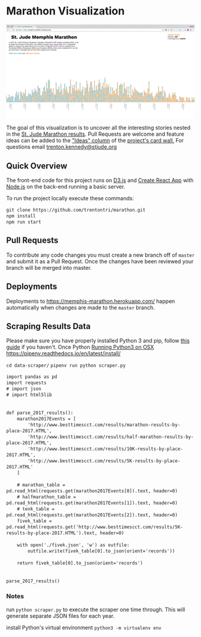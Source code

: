 Marathon Visualization
======================

![marathon viz screenshot](./screenshot.png)


The goal of this visualization is to uncover all the interesting stories nested in the [St. Jude Marathon results](http://www.besttimescct.com/results/marathon-results-by-place-2017.HTML). Pull Requests are welcome and feature ideas can be added to the ["Ideas" column](https://github.com/trentontri/marathon/projects/1#column-3385384)  of the [project's card wall.](https://github.com/trentontri/marathon/projects/1) For questions email trenton.kennedy@stjude.org

## Quick Overview
The front-end code for this project runs on [D3.js](https://d3js.org/) and [Create React App](https://github.com/facebookincubator/create-react-app) with [Node.js](https://nodejs.org/en/) on the back-end running a basic server.

To run the project locally execute these commands:
```
git clone https://github.com/trentontri/marathon.git
npm install
npm run start
```
## Pull Requests
To contribute any code changes you must create a new branch off of `master` and submit it as a Pull Request. Once the changes have been reviewed your branch will be merged into master.

## Deployments
Deployments to https://memphis-marathon.herokuapp.com/ happen automatically when changes are made to the `master` branch.

## Scraping Results Data
Please make sure you have properly installed Python 3 and pip, follow [this guide](https://docs.python-guide.org/starting/installation/) if you haven't. Once Python 
[Running Python3 on OSX](https://wsvincent.com/install-python3-mac/)
https://pipenv.readthedocs.io/en/latest/install/

`cd data-scraper/`
`pipenv run python scraper.py`

```
import pandas as pd
import requests
# import json
# import html5lib


def parse_2017_results():
    marathon2017Events = [
        'http://www.besttimescct.com/results/marathon-results-by-place-2017.HTML',
        'http://www.besttimescct.com/results/half-marathon-results-by-place-2017.HTML',
        'http://www.besttimescct.com/results/10K-results-by-place-2017.HTML',
        'http://www.besttimescct.com/results/5K-results-by-place-2017.HTML'
    ]

    # marathon_table = pd.read_html(requests.get(marathon2017Events[0]).text, header=0)
    # halfmarathon_table = pd.read_html(requests.get(marathon2017Events[1]).text, header=0)
    # tenk_table = pd.read_html(requests.get(marathon2017Events[2]).text, header=0)
    fivek_table = pd.read_html(requests.get('http://www.besttimescct.com/results/5K-results-by-place-2017.HTML').text, header=0)

    with open('./fivek.json', 'w') as outfile:
        outfile.write(fivek_table[0].to_json(orient='records'))

    return fivek_table[0].to_json(orient='records')


parse_2017_results()
```

### Notes
run `python scraper.py` to execute the scraper one time through.
This will generate separate JSON files for each year.


install Python's virtual environment `python3 -m virtualenv env`